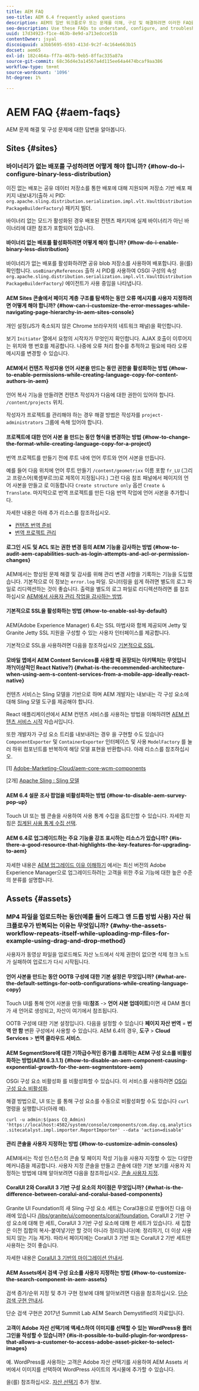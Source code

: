 ```yaml
---
title: AEM FAQ
seo-title: AEM 6.4 frequently asked questions
description: AEM의 일반 워크플로우 또는 문제를 이해, 구성 및 해결하려면 이러한 FAQ를 사용하십시오.
seo-description: Use these FAQs to understand, configure, and troubleshoot common workflows or issues in AEM.
uuid: 17d34923-f1ce-463b-8e9d-a713edcce51b
contentOwner: jsyal
discoiquuid: a3bb5695-6593-413d-9c2f-4c164e663b15
docset: aem65
exl-id: 182c464a-ff7a-467b-9eb5-8ffac335a87a
source-git-commit: 68c36d4e3a14567a4d115ee64a4474bcaf9aa386
workflow-type: tm+mt
source-wordcount: '1096'
ht-degree: 1%

---
```


# AEM FAQ {#aem-faqs}

AEM 문제 해결 및 구성 문제에 대한 답변을 알아봅니다.

## Sites {#sites}

### 바이너리가 없는 배포를 구성하려면 어떻게 해야 합니까? {#how-do-i-configure-binary-less-distribution}

이진 없는 배포는 공유 데이터 저장소를 통한 배포에 대해 지원되며 저장소 기반 배포 패키지 내보내기(출하 시 PID: `org.apache.sling.distribution.serialization.impl.vlt.VaultDistributionPackageBuilderFactory`) 패키지 빌더.

바이너리 없는 모드가 활성화된 경우 배포된 컨텐츠 패키지에 실제 바이너리가 아닌 바이너리에 대한 참조가 포함되어 있습니다.

#### 바이너리 없는 배포를 활성화하려면 어떻게 해야 합니까? {#how-do-i-enable-binary-less-distribution}

바이너리가 없는 배포를 활성화하려면 공유 blob 저장소를 사용하여 배포합니다.
을(를) 확인합니다. `useBinaryReferences` 출하 시 PID를 사용하여 OSGI 구성의 속성 `org.apache.sling.distribution.serialization.impl.vlt.VaultDistributionPackageBuilderFactory`*)* 에이전트가 사용 중임을 나타냅니다.

#### AEM Sites 콘솔에서 페이지 계층 구조를 탐색하는 동안 오류 메시지를 사용자 지정하려면 어떻게 해야 합니까? {#how-can-i-customize-the-error-messages-while-navigating-page-hierarchy-in-aem-sites-console}

개인 설정(JS가 축소되지 않은 Chrome 브라우저의 네트워크 패널)을 확인합니다.

보기 `Initiator` 열에서 요청의 시작자가 무엇인지 확인합니다. AJAX 호출이 이루어지는 위치와 행 번호를 제공합니다. 나중에 오류 처리 함수를 추적하고 필요에 따라 오류 메시지를 변경할 수 있습니다.

#### AEM에서 컨텐츠 작성자용 언어 사본을 만드는 동안 권한을 활성화하는 방법 {#how-to-enable-permissions-while-creating-language-copy-for-content-authors-in-aem}

언어 복사 기능을 만들려면 컨텐츠 작성자가 다음에 대한 권한이 있어야 합니다. `/content/projects` 위치.

작성자가 프로젝트를 관리해야 하는 경우 해결 방법은 작성자를 `project-administrators` 그룹에 속해 있어야 합니다.

#### 프로젝트에 대한 언어 사본 을 만드는 동안 형식을 변경하는 방법 {#how-to-change-the-format-while-creating-language-copy-for-a-project}

번역 프로젝트를 만들기 전에 루트 내에 언어 루트와 언어 사본을 만듭니다.

예를 들어 다음 위치에 언어 루트 만들기 `/content/geometrixx` 이름 포함 `fr_LU` (그리고 프랑스어(룩셈부르크)로 제목이 지정됩니다.) 그런 다음 참조 패널에서 페이지의 언어 사본을 만들고 로 이동합니다 `Create structure only` 옵션 `Create & Translate`. 마지막으로 번역 프로젝트를 만든 다음 번역 작업에 언어 사본을 추가합니다.

자세한 내용은 아래 추가 리소스를 참조하십시오.

* [컨텐츠 번역 준비](/help/sites-administering/tc-prep.md)
* [번역 프로젝트 관리](/help/sites-administering/tc-manage.md)

#### 로그인 시도 및 ACL 또는 권한 변경 등의 AEM 기능을 감사하는 방법 {#how-to-audit-aem-capabilities-such-as-login-attempts-and-acl-or-permission-changes}

AEM에서는 향상된 문제 해결 및 감사를 위해 관리 변경 사항을 기록하는 기능을 도입했습니다. 기본적으로 이 정보는 `error.log` 파일. 모니터링을 쉽게 하려면 별도의 로그 파일로 리디렉션하는 것이 좋습니다.
출력을 별도의 로그 파일로 리디렉션하려면 를 참조하십시오 [AEM에서 사용자 관리 작업을 감사하는 방법](/help/sites-administering/audit-user-management-operations.md).

#### 기본적으로 SSL을 활성화하는 방법 {#how-to-enable-ssl-by-default}

AEM(Adobe Experience Manager) 6.4는 SSL 마법사와 함께 제공되며 Jetty 및 Granite Jetty SSL 지원을 구성할 수 있는 사용자 인터페이스를 제공합니다.

기본적으로 SSL을 사용하려면 다음을 참조하십시오 [기본적으로 SSL](/help/sites-administering/ssl-by-default.md).

#### 모바일 앱에서 AEM Content Services를 사용할 때 권장되는 아키텍처는 무엇입니까?(이상적인 React Native?) {#what-is-the-recommended-architecture-when-using-aem-s-content-services-from-a-mobile-app-ideally-react-native}

컨텐츠 서비스는 Sling 모델을 기반으로 하며 AEM 개발자는 내보내는 각 구성 요소에 대해 Sling 모델 도구를 제공해야 합니다.

React 애플리케이션에서 AEM 컨텐츠 서비스를 사용하는 방법을 이해하려면 [AEM 컨텐츠 서비스 시작](https://helpx.adobe.com/kr/experience-manager/kt/sites/using/content-services-tutorial-use.html) 자습서입니다.

또한 개발자가 구성 요소 트리를 내보내려는 경우 을 구현할 수도 있습니다 `ComponentExporter` 및 `ContainerExporter` 인터페이스 및 사용 `ModelFactory` 를 눌러 하위 컴포넌트를 반복하여 해당 모델 표현을 반환합니다. 아래 리소스를 참조하십시오.

[1] [Adobe-Marketing-Cloud/aem-core-wcm-components](https://github.com/Adobe-Marketing-Cloud/aem-core-wcm-components/blob/master/bundles/core/src/main/java/com/adobe/cq/wcm/core/components/internal/models/v1/PageImpl.java#L245)

[2개] [Apache Sling : Sling 모델](https://sling.apache.org/documentation/bundles/models.html)

#### AEM 6.4 설문 조사 팝업을 비활성화하는 방법 {#how-to-disable-aem-survey-pop-up}

Touch UI 또는 웹 콘솔을 사용하여 사용 통계 수집을 옵트인할 수 있습니다. 자세한 지침은 [집계된 사용 통계 수집 선택](/help/sites-deploying/opt-in-aggregated-usage-statistics.md).

#### AEM 6.4로 업그레이드하는 주요 기능을 강조 표시하는 리소스가 있습니까? {#is-there-a-good-resource-that-highlights-the-key-features-for-upgrading-to-aem}

자세한 내용은 [AEM 업그레이드 이유 이해하기](https://helpx.adobe.com/experience-manager/kt/platform-repository/using/upgrade-aem-article-understand.html) 에서는 최신 버전의 Adobe Experience Manager으로 업그레이드하려는 고객을 위한 주요 기능에 대한 높은 수준의 분류를 설명합니다.

## Assets {#assets}

### MP4 파일을 업로드하는 동안(예를 들어 드래그 앤 드롭 방법 사용) 자산 워크플로우가 반복되는 이유는 무엇입니까? {#why-the-assets-workflow-repeats-itself-while-uploading-mp-files-for-example-using-drag-and-drop-method}

사용자가 동영상 파일을 업로드해도 자산 노드에서 삭제 권한이 없으면 삭제 청크 노드가 실패하여 업로드가 다시 시작됩니다.

#### 언어 사본을 만드는 동안 OOTB 구성에 대한 기본 설정은 무엇입니까? {#what-are-the-default-settings-for-ootb-configurations-while-creating-language-copy}

Touch UI를 통해 언어 사본을 만들 때(**참조** -> **언어 사본 업데이트**)이면 새 DAM 폴더가 새 언어로 생성되고, 자산이 여기에서 참조됩니다.

OOTB 구성에 대한 기본 설정입니다. 다음을 설정할 수 있습니다 **페이지 자산 번역** = **번역 안 함** 변환 구성에서 사용할 수 있습니다.
AEM 6.4의 경우, **도구** > **Cloud Services** > **번역 클라우드 서비스**.

#### AEM SegmentStore에 대한 기하급수적인 증가를 초래하는 AEM 구성 요소를 비활성화하는 방법(AEM 6.3.1.1) {#how-to-disable-an-aem-component-causing-exponential-growth-for-the-aem-segmentstore-aem}

OSGi 구성 요소 비활성화 를 비활성화할 수 있습니다. 이 서비스를 사용하려면 [OSGi 구성 요소 비활성화](https://adobe-consulting-services.github.io/acs-aem-commons/features/osgi-disablers/component-disabler/index.html).

해결 방법으로, UI 또는 를 통해 구성 요소를 수동으로 비활성화할 수도 있습니다 `curl` 명령을 실행합니다(아래 예).

`curl -u admin:$(pass CQ_Admin) 'https://localhost:4502/system/console/components/com.day.cq.analytics.sitecatalyst.impl.importer.ReportImporter' --data 'action=disable'`

#### 관리 콘솔을 사용자 지정하는 방법 {#how-to-customize-admin-consoles}

AEM에서는 작성 인스턴스의 콘솔 및 페이지 작성 기능을 사용자 지정할 수 있는 다양한 메커니즘을 제공합니다. 사용자 지정 콘솔을 만들고 콘솔에 대한 기본 보기를 사용자 지정하는 방법에 대해 알아보려면 다음을 참조하십시오. [콘솔 사용자 지정](/help/sites-developing/customizing-consoles-touch.md).

#### CoralUI 2와 CoralUI 3 기반 구성 요소의 차이점은 무엇입니까? {#what-is-the-difference-between-coralui-and-coralui-based-components}

Granite UI Foundation의 새 Sling 구성 요소 세트는 Coral3용으로 만들어진 다음 아래에 있습니다 [/libs/granite/ui/components/coral/foundation.](https://helpx.adobe.com/experience-manager/6-5/sites/developing/using/reference-materials/granite-ui/api/jcr_root/libs/granite/ui/components/coral/foundation/server.html) CoralUI 2 기반 구성 요소에 대해 한 세트, CoralUI 3 기반 구성 요소에 대해 한 세트가 있습니다. 새 집합은 이전 집합의 복사-붙여넣기만 할 것이 아니라 정리됩니다(예: 정리하기, 더 이상 사용되지 않는 기능 제거). 따라서 페이지에는 CoralUI 3 기반 또는 CoralUI 2 기반 세트만 사용하는 것이 좋습니다.

자세한 내용은 [CoralUI 3 기반의 마이그레이션 안내서](https://helpx.adobe.com/experience-manager/6-5/sites/developing/using/reference-materials/granite-ui/api/jcr_root/libs/granite/ui/components/legacy/coral2/migration.html).

#### AEM Assets에서 검색 구성 요소를 사용자 지정하는 방법 {#how-to-customize-the-search-component-in-aem-assets}

검색 증가/순위 지정 및 추가 구현 정보에 대해 알아보려면 다음을 참조하십시오. [단순 검색 구현 안내서](https://helpx.adobe.com/experience-manager/kt/sites/using/search-tutorial-develop.html).

단순 검색 구현은 2017년 Summit Lab AEM Search Demystified의 자료입니다.

#### 고객이 Adobe 자산 선택기에 액세스하여 이미지를 선택할 수 있는 WordPress용 플러그인을 작성할 수 있습니까? {#is-it-possible-to-build-plugin-for-wordpress-that-allows-a-customer-to-access-adobe-asset-picker-to-select-images}

예. WordPress를 사용하는 고객은 Adobe 자산 선택기를 사용하여 AEM Assets 서버에서 이미지를 선택하여 WordPress 사이트의 게시물에 추가할 수 있습니다.

을(를) 참조하십시오. [자산 선택기](../assets/search-assets.md#assetpicker) 추가 정보.
